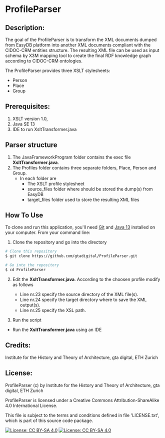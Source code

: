# ProfileParser

## Description:

The goal of the ProfileParser is to transform the XML documents dumped from EasyDB platform into another XML documents compliant with the CIDOC-CRM entities structure. The resulting XML file can be used as input schema by X3M mapping tool to create the final RDF knowledge graph according to CIDOC-CRM ontologies. 

The ProfileParser provides three XSLT stylesheets:

* Person 
* Place 
* Group 


## Prerequisites:

1. XSLT version 1.0,
2. Java SE 13
3. IDE to run XsltTransformer.java

## Parser structure

1. The JavaFrameworkProgram folder contains the exec file **XsltTransformer.java**.
2. The Profiles folder contains three separate folders, Place, Person and Group.
	* In each folder are
		* The XSLT profile stylesheet
		* source_files folder where should be stored the dump(s) from EasyDB
		* target_files folder used to store the resulting XML files

## How To Use

To clone and run this application, you'll need [Git](https://git-scm.com) and [Java 13](https://www.oracle.com/java/technologies/javase-jdk13-downloads.html)  installed on your computer. From your command line:

1. Clone the repository and go into the directory

```bash
# Clone this repository
$ git clone https://github.com/gtadigital/ProfileParser.git

# Go into the repository
$ cd ProfileParser
```

2. Edit the **XsltTransformer.java**. According to the choosen profile modify as follows
 
   * Line nr.23 specify the source directory of the XML file(s).
   * Line nr.24 specify the target directory where to save the XML output(s).
   * Line nr.25 specify the XSL path.
   
3. Run the script
 * Run the **XsltTransformer.java** using an IDE

## Credits:

Institute for the History and Theory of Architecture, gta digital, ETH Zurich


## License:

ProfileParser (c) by Institute for the History and Theory of Architecture, gta digital, ETH Zurich

ProfileParser is licensed under a
Creative Commons Attribution-ShareAlike 4.0 International License.

This file is subject to the terms and conditions defined in file 'LICENSE.txt', which is part of this source code package.

[![License: CC BY-SA 4.0](https://licensebuttons.net/l/by-sa/4.0/80x15.png)](https://creativecommons.org/licenses/by-sa/4.0/) [![License: CC BY-SA 4.0](https://img.shields.io/badge/License-CC%20BY--SA%204.0-lightgrey.svg)](https://creativecommons.org/licenses/by-sa/4.0/)
